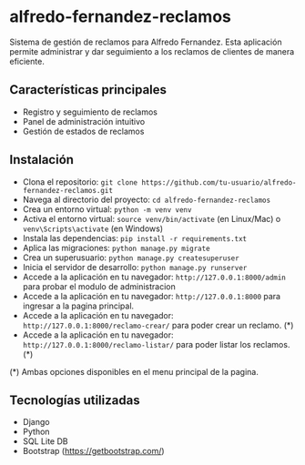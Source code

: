 # alfredo-fernandez-reclamos

Sistema de gestión de reclamos para Alfredo Fernandez. Esta aplicación permite administrar y dar seguimiento a los reclamos de clientes de manera eficiente.

## Características principales

- Registro y seguimiento de reclamos
- Panel de administración intuitivo
- Gestión de estados de reclamos

## Instalación
- Clona el repositorio: `git clone https://github.com/tu-usuario/alfredo-fernandez-reclamos.git`
- Navega al directorio del proyecto: `cd alfredo-fernandez-reclamos`
- Crea un entorno virtual: `python -m venv venv`
- Activa el entorno virtual: `source venv/bin/activate` (en Linux/Mac) o `venv\Scripts\activate` (en Windows)
- Instala las dependencias: `pip install -r requirements.txt`
- Aplica las migraciones: `python manage.py migrate`
- Crea un superusuario: `python manage.py createsuperuser`
- Inicia el servidor de desarrollo: `python manage.py runserver`
- Accede a la aplicación en tu navegador: `http://127.0.0.1:8000/admin` para probar el modulo de administracion
- Accede a la aplicación en tu navegador: `http://127.0.0.1:8000` para ingresar a la pagina principal.
- Accede a la aplicación en tu navegador: `http://127.0.0.1:8000/reclamo-crear/` para poder crear un reclamo. (*)
- Accede a la aplicación en tu navegador: `http://127.0.0.1:8000/reclamo-listar/` para poder listar los reclamos. (*)

(*) Ambas opciones disponibles en el menu principal de la pagina.

## Tecnologías utilizadas

- Django
- Python
- SQL Lite DB
- Bootstrap (https://getbootstrap.com/)

